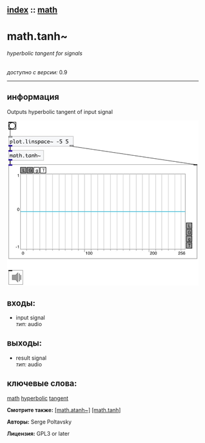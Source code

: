 [index](index.html) :: [math](category_math.html)
---

# math.tanh~

###### hyperbolic tangent for signals

*доступно с версии:* 0.9

---


## информация
Outputs hyperbolic tangent of input signal


[![example](../examples/img/math.tanh~.jpg)](../examples/pd/math.tanh~.pd)









## входы:

* input signal<br>
_тип:_ audio



## выходы:

* result signal<br>
_тип:_ audio



## ключевые слова:

[math](keywords/math.html)
[hyperbolic](keywords/hyperbolic.html)
[tangent](keywords/tangent.html)



**Смотрите также:**
[\[math.atanh~\]](math.atanh~.html)
[\[math.tanh\]](math.tanh.html)




**Авторы:** Serge Poltavsky




**Лицензия:** GPL3 or later





